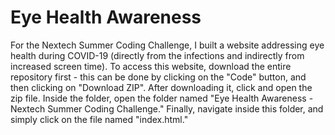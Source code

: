 # Eye Health Awareness
For the Nextech Summer Coding Challenge, I built a website addressing eye health during COVID-19 (directly from the infections and indirectly from increased screen time). To access this website, download the entire repository first - this can be done by clicking on the "Code" button, and then clicking on "Download ZIP". After downloading it, click and open the zip file. Inside the folder, open the folder named "Eye Health Awareness - Nextech Summer Coding Challenge." Finally, navigate inside this folder, and simply click on the file named "index.html."

